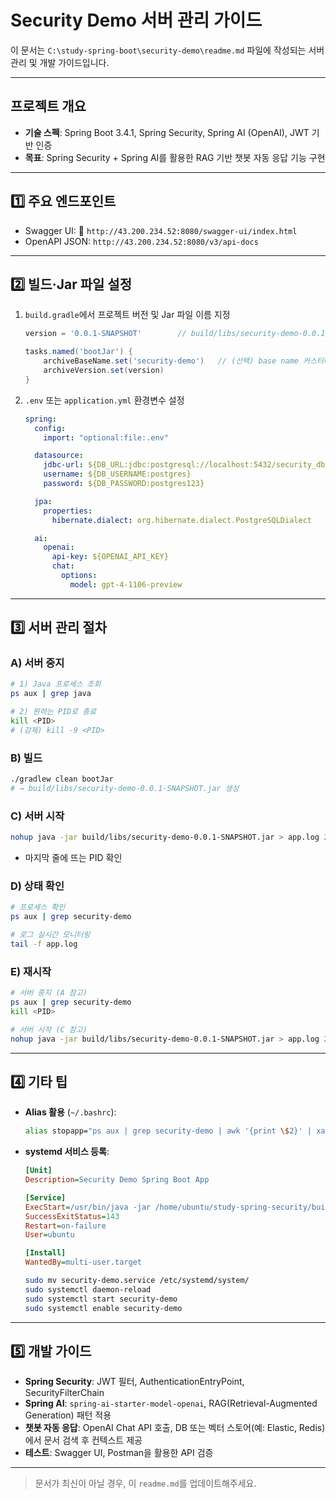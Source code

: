 # Security Demo 서버 관리 가이드

이 문서는 `C:\study-spring-boot\security-demo\readme.md` 파일에 작성되는 서버 관리 및 개발 가이드입니다.

---

## 프로젝트 개요

* **기술 스펙**: Spring Boot 3.4.1, Spring Security, Spring AI (OpenAI), JWT 기반 인증
* **목표**: Spring Security + Spring AI를 활용한 RAG 기반 챗봇 자동 응답 기능 구현

---

## 1️⃣ 주요 엔드포인트

* Swagger UI: 🔗 `http://43.200.234.52:8080/swagger-ui/index.html`
* OpenAPI JSON: `http://43.200.234.52:8080/v3/api-docs`

---

## 2️⃣ 빌드·Jar 파일 설정

1. `build.gradle`에서 프로젝트 버전 및 Jar 파일 이름 지정

   ```groovy
   version = '0.0.1-SNAPSHOT'        // build/libs/security-demo-0.0.1-SNAPSHOT.jar 생성

   tasks.named('bootJar') {
       archiveBaseName.set('security-demo')   // (선택) base name 커스터마이징
       archiveVersion.set(version)
   }
   ```
2. `.env` 또는 `application.yml` 환경변수 설정

   ```yaml
   spring:
     config:
       import: "optional:file:.env"

     datasource:
       jdbc-url: ${DB_URL:jdbc:postgresql://localhost:5432/security_db}
       username: ${DB_USERNAME:postgres}
       password: ${DB_PASSWORD:postgres123}

     jpa:
       properties:
         hibernate.dialect: org.hibernate.dialect.PostgreSQLDialect

     ai:
       openai:
         api-key: ${OPENAI_API_KEY}
         chat:
           options:
             model: gpt-4-1106-preview
   ```

---

## 3️⃣ 서버 관리 절차

### A) 서버 중지

```bash
# 1) Java 프로세스 조회
ps aux | grep java

# 2) 원하는 PID로 종료
kill <PID>
# (강제) kill -9 <PID>
```

### B) 빌드

```bash
./gradlew clean bootJar
# → build/libs/security-demo-0.0.1-SNAPSHOT.jar 생성
```

### C) 서버 시작

```bash
nohup java -jar build/libs/security-demo-0.0.1-SNAPSHOT.jar > app.log 2>&1 &
```

* 마지막 줄에 뜨는 PID 확인

### D) 상태 확인

```bash
# 프로세스 확인
ps aux | grep security-demo

# 로그 실시간 모니터링
tail -f app.log
```

### E) 재시작

```bash
# 서버 중지 (A 참고)
ps aux | grep security-demo
kill <PID>

# 서버 시작 (C 참고)
nohup java -jar build/libs/security-demo-0.0.1-SNAPSHOT.jar > app.log 2>&1 &
```

---

## 4️⃣ 기타 팁

* **Alias 활용** (`~/.bashrc`):

  ```bash
  alias stopapp="ps aux | grep security-demo | awk '{print \$2}' | xargs kill"
  ```
* **systemd 서비스 등록**:

  ```ini
  [Unit]
  Description=Security Demo Spring Boot App

  [Service]
  ExecStart=/usr/bin/java -jar /home/ubuntu/study-spring-security/build/libs/security-demo-0.0.1-SNAPSHOT.jar
  SuccessExitStatus=143
  Restart=on-failure
  User=ubuntu

  [Install]
  WantedBy=multi-user.target
  ```

  ```bash
  sudo mv security-demo.service /etc/systemd/system/
  sudo systemctl daemon-reload
  sudo systemctl start security-demo
  sudo systemctl enable security-demo
  ```

---

## 5️⃣ 개발 가이드

* **Spring Security**: JWT 필터, AuthenticationEntryPoint, SecurityFilterChain
* **Spring AI**: `spring-ai-starter-model-openai`, RAG(Retrieval-Augmented Generation) 패턴 적용
* **챗봇 자동 응답**: OpenAI Chat API 호출, DB 또는 벡터 스토어(예: Elastic, Redis)에서 문서 검색 후 컨텍스트 제공
* **테스트**: Swagger UI, Postman을 활용한 API 검증

---

> 문서가 최신이 아닐 경우, 이 `readme.md`를 업데이트해주세요.
